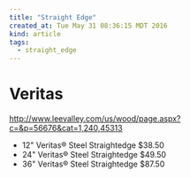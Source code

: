 ```yaml
---
title: "Straight Edge"
created_at: Tue May 31 08:36:15 MDT 2016
kind: article
tags:
  - straight_edge
---
```


# Veritas

http://www.leevalley.com/us/wood/page.aspx?c=&p=56676&cat=1,240,45313
<a href="" target="_blank"></a>

<ul>
  <li>12" Veritas® Steel Straightedge $38.50</li>
  <li>24" Veritas® Steel Straightedge $49.50</li>
  <li>36" Veritas® Steel Straightedge $87.50</li>
</ul>


<!--
html boilerplate
<a href="" target="_blank"></a>
<img src="" width="400px">
<ul>
  <li></li>
</ul>
<pre>
</pre>
<pre><code>
</code></pre>
-->
